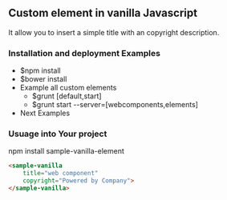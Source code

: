 ## Custom element in vanilla Javascript
It allow you to insert a simple title with an copyright description.

### Installation and deployment Examples  
* $npm install
* $bower install
* Example all custom elements
  * $grunt [default,start]
  * $grunt start --server=[webcomponents,elements]
* Next Examples

### Usuage into Your project
npm install sample-vanilla-element

```html
<sample-vanilla
	title="web component"
	copyright="Powered by Company">
</sample-vanilla>
```